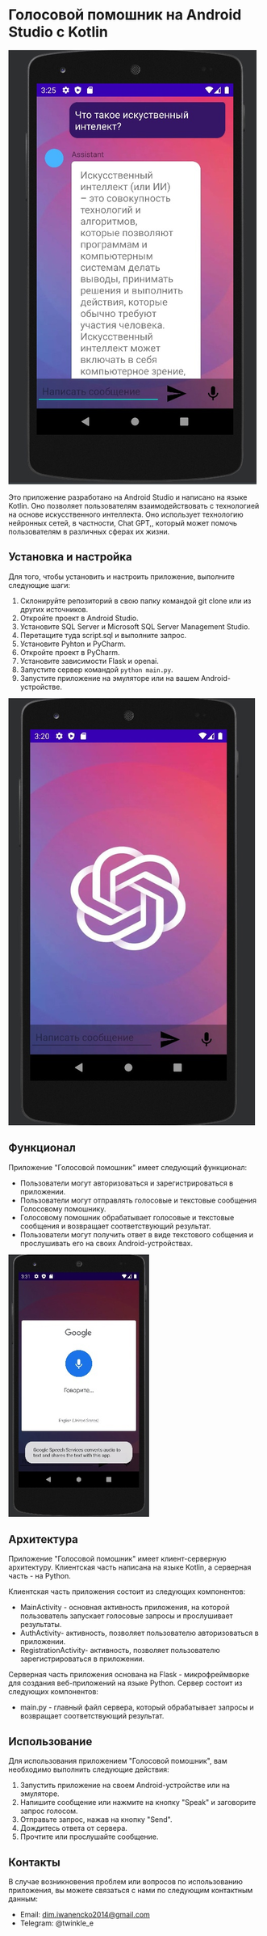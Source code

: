 # Голосовой помошник на Android Studio с Kotlin

![Общение с помошником](https://github.com/twinklecs/VoiceAssistant/blob/main/Pictures/SCT2bsKMtJw.jpg)

Это приложение разработано на Android Studio и написано на языке Kotlin. Оно позволяет пользователям взаимодействовать с технологией на основе искусственного интеллекта. Оно использует технологию нейронных сетей, в частности, Chat GPT,, который может помочь пользователям в различных сферах их жизни.

## Установка и настройка

Для того, чтобы установить и настроить приложение, выполните следующие шаги:

1. Склонируйте репозиторий в свою папку командой git clone или из других источников.
2. Откройте проект в Android Studio.
3. Установите SQL Server и Microsoft SQL Server Management Studio.
4. Перетащите туда script.sql и выполните запрос.
5. Установите Pyhton и PyCharm.
6. Откройте проект в PyCharm.
7. Установите зависимости Flask и openai.
8. Запустите сервер командой `python main.py`.
9. Запустите приложение на эмуляторе или на вашем Android-устройстве.

![У вас должно получится](https://github.com/twinklecs/VoiceAssistant/blob/main/Pictures/Eo6prc6YKZs.jpg)

## Функционал

Приложение "Голосовой помошник" имеет следующий функционал:

- Пользователи могут авторизоваться и зарегистрироваться в приложении.
- Пользователи могут отправлять голосовые и текстовые сообщения Голосовому помошнику.
- Голосовому помошник обрабатывает голосовые и текстовые сообщения и возвращает соответствующий результат.
- Пользователи могут получить ответ в виде текстового собщения и прослушивать его на своих Android-устройствах.

![KEfv4zIadsU](https://github.com/twinklecs/VoiceAssistant/blob/main/Pictures/KEfv4zIadsU.jpg)

## Архитектура

Приложение "Голосовой помошник" имеет клиент-серверную архитектуру. Клиентская часть написана на языке Kotlin, а серверная часть - на Python.

Клиентская часть приложения состоит из следующих компонентов:

- MainActivity - основная активность приложения, на которой пользователь запускает голосовые запросы и прослушивает результаты.
- AuthActivity- активность, позволяет пользователю авторизоваться в приложении.
- RegistrationActivity- активность, позволяет пользователю зарегистрироваться в приложении.

Серверная часть приложения основана на Flask - микрофреймворке для создания веб-приложений на языке Python. Сервер состоит из следующих компонентов:

- main.py - главный файл сервера, который обрабатывает запросы и возвращает соответствующий результат.

## Использование

Для использования приложением "Голосовой помошник", вам необходимо выполнить следующие действия:

1. Запустить приложение на своем Android-устройстве или на эмуляторе.
2. Напишите сообщение или нажмите на кнопку "Speak" и заговорите запрос голосом.
3. Отправьте запрос, нажав на кнопку "Send".
4. Дождитесь ответа от сервера.
5. Прочтите или прослушайте сообщение.

## Контакты

В случае возникновения проблем или вопросов по использованию приложения, вы можете связаться с нами по следующим контактным данным:

- Email: dim.iwanencko2014@gmail.com
- Telegram: @twinkle_e

